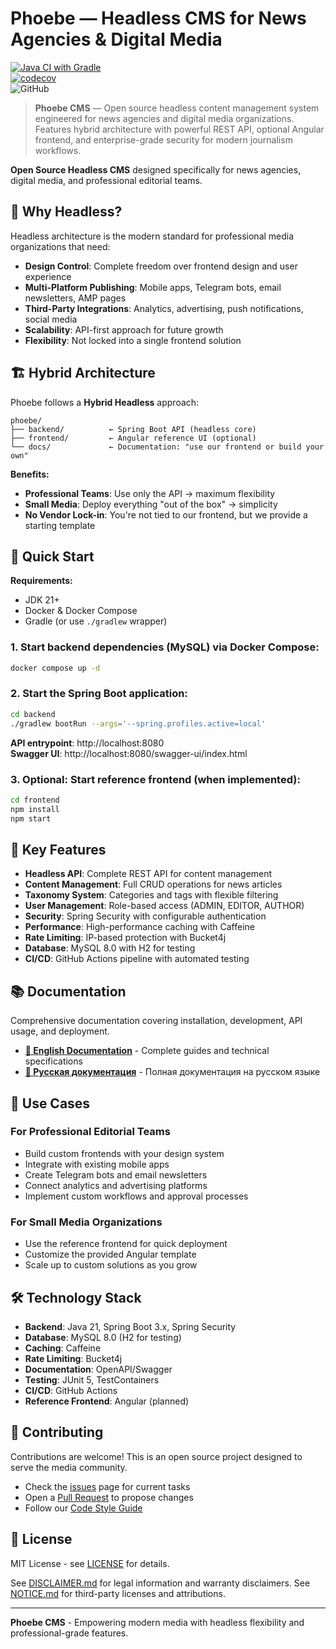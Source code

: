 # Phoebe — Headless CMS for News Agencies & Digital Media

[![Java CI with Gradle](https://github.com/rkonoplev/news-platform/actions/workflows/gradle-ci.yml/badge.svg)](https://github.com/rkonoplev/news-platform/actions/workflows/gradle-ci.yml)  
[![codecov](https://codecov.io/gh/rkonoplev/news-platform/graph/badge.svg?token=YOUR_TOKEN)](https://codecov.io/gh/rkonoplev/news-platform)  
![GitHub](https://img.shields.io/github/license/rkonoplev/news-platform)

> **Phoebe CMS** — Open source headless content management system engineered for news agencies and digital
> media organizations. Features hybrid architecture with powerful REST API, optional Angular frontend, and
> enterprise-grade security for modern journalism workflows.

**Open Source Headless CMS** designed specifically for news agencies, digital media, and professional
editorial teams.

## 🎯 Why Headless?

Headless architecture is the modern standard for professional media organizations that need:

- **Design Control**: Complete freedom over frontend design and user experience
- **Multi-Platform Publishing**: Mobile apps, Telegram bots, email newsletters, AMP pages
- **Third-Party Integrations**: Analytics, advertising, push notifications, social media
- **Scalability**: API-first approach for future growth
- **Flexibility**: Not locked into a single frontend solution

## 🏗️ Hybrid Architecture

Phoebe follows a **Hybrid Headless** approach:

```
phoebe/
├── backend/          ← Spring Boot API (headless core)
├── frontend/         ← Angular reference UI (optional)
└── docs/             ← Documentation: "use our frontend or build your own"
```

**Benefits:**
- **Professional Teams**: Use only the API → maximum flexibility
- **Small Media**: Deploy everything "out of the box" → simplicity
- **No Vendor Lock-in**: You're not tied to our frontend, but we provide a starting template

## 🚀 Quick Start

**Requirements:**
- JDK 21+
- Docker & Docker Compose
- Gradle (or use `./gradlew` wrapper)

### 1. Start backend dependencies (MySQL) via Docker Compose:
```bash
docker compose up -d
```

### 2. Start the Spring Boot application:
```bash
cd backend
./gradlew bootRun --args='--spring.profiles.active=local'
```

**API entrypoint**: http://localhost:8080  
**Swagger UI**: http://localhost:8080/swagger-ui/index.html

### 3. Optional: Start reference frontend (when implemented):
```bash
cd frontend
npm install
npm start
```

## 🔧 Key Features

- **Headless API**: Complete REST API for content management
- **Content Management**: Full CRUD operations for news articles
- **Taxonomy System**: Categories and tags with flexible filtering
- **User Management**: Role-based access (ADMIN, EDITOR, AUTHOR)
- **Security**: Spring Security with configurable authentication
- **Performance**: High-performance caching with Caffeine
- **Rate Limiting**: IP-based protection with Bucket4j
- **Database**: MySQL 8.0 with H2 for testing
- **CI/CD**: GitHub Actions pipeline with automated testing

## 📚 Documentation

Comprehensive documentation covering installation, development, API usage, and deployment.

- **[📖 English Documentation](docs/en/)** - Complete guides and technical specifications
- **[📖 Русская документация](docs/ru/)** - Полная документация на русском языке

## 🌟 Use Cases

### For Professional Editorial Teams
- Build custom frontends with your design system
- Integrate with existing mobile apps
- Create Telegram bots and email newsletters
- Connect analytics and advertising platforms
- Implement custom workflows and approval processes

### For Small Media Organizations
- Use the reference frontend for quick deployment
- Customize the provided Angular template
- Scale up to custom solutions as you grow

## 🛠️ Technology Stack

- **Backend**: Java 21, Spring Boot 3.x, Spring Security
- **Database**: MySQL 8.0 (H2 for testing)
- **Caching**: Caffeine
- **Rate Limiting**: Bucket4j
- **Documentation**: OpenAPI/Swagger
- **Testing**: JUnit 5, TestContainers
- **CI/CD**: GitHub Actions
- **Reference Frontend**: Angular (planned)

## 🤝 Contributing

Contributions are welcome! This is an open source project designed to serve the media community.

- Check the [issues](../../issues) page for current tasks
- Open a [Pull Request](../../pulls) to propose changes
- Follow our [Code Style Guide](docs/en/CODE_STYLE_SETUP.md)

## 📄 License

MIT License - see [LICENSE](LICENSE) for details.

See [DISCLAIMER.md](docs/en/DISCLAIMER.md) for legal information and warranty disclaimers.
See [NOTICE.md](docs/en/NOTICE.md) for third-party licenses and attributions.

---

**Phoebe CMS** - Empowering modern media with headless flexibility and professional-grade features.